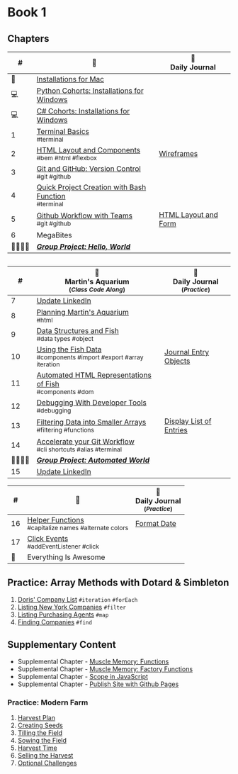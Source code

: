 # Book 1

## Chapters

| # | 🚙 | 📔 <br/> Daily Journal |
|--|--|---|
| 🍎 | [Installations for Mac](./chapters/GETTING_STARTED_MAC.md) | |
| 💻 | [Python Cohorts: Installations for Windows](./chapters/GETTING_STARTED_WINDOWS.md) |  |
| 💻 | [C# Cohorts: Installations for Windows](./chapters/GETTING_STARTED_WINDOWS_C_SHARP.md) |  |
| 1 | [Terminal Basics](./chapters/CLI_BASICS.md) <br/> <sub style="font-size:0.85rem;">#terminal</sub> |  |
| 2 | [HTML Layout and Components](./chapters/HTML_LAYOUT_COMPONENTS.md) <br/> <sub style="font-size:0.85rem;">#bem #html #flexbox</sub> | [Wireframes](./chapters/DAILY_JOURNAL_WIREFRAME.md) |
| 3 | [Git and GitHub: Version Control](./chapters/GIT_BASICS.md) <br/> <sub style="font-size:0.85rem;">#git #github</sub> |  |
| 4 | [Quick Project Creation with Bash Function](./chapters/BASH_HELPERS.md) <br/> <sub style="font-size:0.85rem;">#terminal</sub> |  |
| 5 | [Github Workflow with Teams](./chapters/GIT_WORKFLOW.md) <br/> <sub style="font-size:0.85rem;">#git #github</sub> | [HTML Layout and Form](./chapters/DAILY_JOURNAL_STATIC_LAYOUT.md) |
| 6 | MegaBites | | 
| 👨‍👨‍👦‍👦 | [**_Group Project: Hello, World_**](https://github.com/nashville-software-school/hello-world) |  |

##

| # | 🐠 <br/> Martin's Aquarium <br/><sub>(_Class Code Along_)</sub> | 📔 <br/> Daily Journal</br><sub>(_Practice_)</sub>  | 
|--|--|---|
| 7 | [Update LinkedIn](./chapters/LINKEDIN_HELLO_WORLD.md) |  |
| 8| [Planning Martin's Aquarium](./chapters/HTML_AQUARIUM.md) <br/> <sub style="font-size:0.85rem;">#html</sub> |  |
| 9 | [Data Structures and Fish](./chapters/BASIC_DATA_STRUCTURES.md) <br/> <sub style="font-size:0.85rem;">#data types #object</sub> |  |
| 10 | [Using the Fish Data](./chapters/EXPORTING_FISH.md) <br/> <sub style="font-size:0.85rem;">#components #import #export #array iteration</sub> | [Journal Entry Objects](./chapters/DAILY_JOURNAL_OBJECT_DOM.md) |
| 11 | [Automated HTML Representations of Fish](./chapters/CREATING_FISH_COMPONENTS.md) <br/> <sub style="font-size:0.85rem;">#components #dom</sub> |  |
| 12 | [Debugging With Developer Tools](./chapters/DEBUG_WITH_DEVTOOLS.md)  <br/> <sub style="font-size:0.85rem;">#debugging</sub>|  |
| 13 | [Filtering Data into Smaller Arrays](./chapters/FILTERING_FISH.md) <br/> <sub style="font-size:0.85rem;">#filtering #functions</sub> | [Display List of Entries](./chapters/DAILY_JOURNAL_DATA_DOM.md) |
| 14 | [Accelerate your Git Workflow](./chapters/GIT_CLI_SHORTCUTS.md) <br/> <sub style="font-size:0.85rem;">#cli shortcuts #alias #terminal</sub> |  |
| 👨‍👨‍👦‍👦 | [**_Group Project: Automated World_**](https://github.com/nss-day-cohort-51/automated-world) |  |
| 15 | [Update LinkedIn](./chapters/LINKEDIN_HELLO_WORLD_DEUX.md) |  |

| # | 🥗 | 📔 <br/> Daily Journal</br><sub>(_Practice_)</sub>  | 
|--|--|---|
| 16 | [Helper Functions](./chapters/HELPER_FUNCTIONS.md) <br/> <sub style="font-size:0.85rem;">#capitalize names #alternate colors</sub> |[Format Date](./chapters/DAILY_JOURNAL_FORMAT_DATE.md)  |
| 17 | [Click Events](./chapters/CLICK_EVENTS.md) <br/> <sub style="font-size:0.85rem;">#addEventListener #click</sub> |  |
| 🧱 | Everything Is Awesome |  |

## Practice: Array Methods with Dotard & Simbleton
1. [Doris' Company List](./chapters/DS_INTRO.md) `#iteration` `#forEach`
1. [Listing New York Companies](./chapters/DS_FILTER.md) `#filter`
1. [Listing Purchasing Agents](./chapters/DS_LISTING_AGENTS.md) `#map`
1. [Finding Companies](./chapters/DS_FIND_COMPANY.md) `#find`

## Supplementary Content

* Supplemental Chapter - [Muscle Memory: Functions](./chapters/FUNCTION_PRACTICE.md)
* Supplemental Chapter - [Muscle Memory: Factory Functions](./chapters/FACTORY_FUNCTIONS.md)
* Supplemental Chapter - [Scope in JavaScript](./chapters/JS_SCOPE.md)
* Supplemental Chapter - [Publish Site with Github Pages](./chapters/GITHUB_PAGES.md)

### Practice: Modern Farm
1. [Harvest Plan](./chapters/MF_INSTALL_PLAN.md)
1. [Creating Seeds](./chapters/MF_SEED_MODULES.md)
1. [Tilling the Field](./chapters/MF_FIELD.md)
1. [Sowing the Field](./chapters/MF_SOWING.md)
1. [Harvest Time](./chapters/MF_HARVEST.md)
1. [Selling the Harvest](./chapters/MF_RENDER_HARVEST.md) 
1. [Optional Challenges](./chapters/MF_CHALLENGES.md)